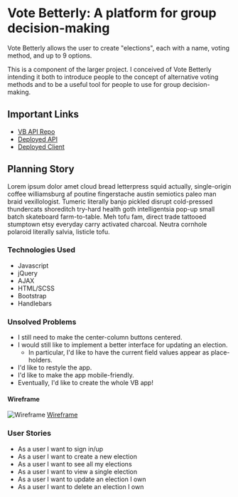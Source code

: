 # Vote Betterly: A platform for group decision-making

Vote Betterly allows the user to create "elections", each with a name, voting
method, and up to 9 options.

This is a component of the larger project. I conceived of Vote Betterly
intending it both to introduce people to the concept of alternative voting
methods and to be a useful tool for people to use for group decision-making.

## Important Links

- [VB API Repo](https://github.com/martylanger/ballots-API)
- [Deployed API](https://rocky-lake-61968.herokuapp.com/elections)
- [Deployed Client](https://martylanger.github.io/ballots-client/)

## Planning Story

Lorem ipsum dolor amet cloud bread letterpress squid actually, single-origin
coffee williamsburg af poutine fingerstache austin semiotics paleo man braid
vexillologist. Tumeric literally banjo pickled disrupt cold-pressed thundercats
shoreditch try-hard health goth intelligentsia pop-up small batch skateboard
farm-to-table. Meh tofu fam, direct trade tattooed stumptown etsy everyday
carry activated charcoal. Neutra cornhole polaroid literally salvia, listicle
tofu.

### Technologies Used

- Javascript
- jQuery
- AJAX
- HTML/SCSS
- Bootstrap
- Handlebars

### Unsolved Problems

- I still need to make the center-column buttons centered.
- I would still like to implement a better interface for updating an election.
  - In particular, I'd like to have the current field values appear as place-holders.
- I'd like to restyle the app.
- I'd like to make the app mobile-friendly.
- Eventually, I'd like to create the whole VB app!

#### Wireframe

![Wireframe](https://i.imgur.com/ouxyWfd.jpg)
[Wireframe](https://i.imgur.com/ouxyWfd.jpg)

### User Stories

- As a user I want to sign in/up
- As a user I want to create a new election
- As a user I want to see all my elections
- As a user I want to view a single election
- As a user I want to update an election I own
- As a user I want to delete an election I own
